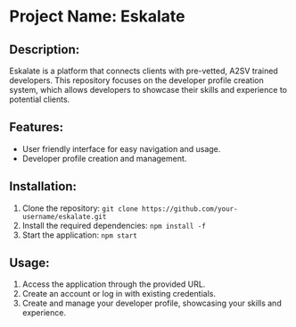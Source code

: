 # Project Name: Eskalate

## Description:

Eskalate is a platform that connects clients with pre-vetted, A2SV trained developers. This repository focuses on the developer profile creation system, which allows developers to showcase their skills and experience to potential clients.

## Features:

-   User friendly interface for easy navigation and usage.
-   Developer profile creation and management.

## Installation:

1. Clone the repository: `git clone https://github.com/your-username/eskalate.git`
2. Install the required dependencies: `npm install -f`
3. Start the application: `npm start`

## Usage:

1. Access the application through the provided URL.
2. Create an account or log in with existing credentials.
3. Create and manage your developer profile, showcasing your skills and experience.
